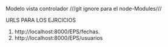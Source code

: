 Modelo vista controlador 
///git ignore para el node-Modules///


URLS PARA LOS EJRCICIOS

1.   http://localhost:8000/EPS/fechas.
2.   http://localhost:8000/EPS/usuarios


